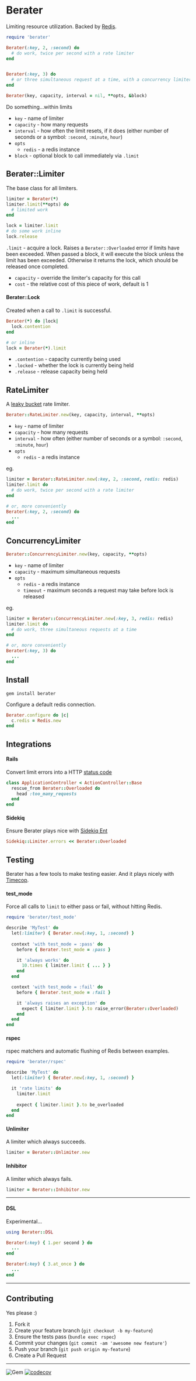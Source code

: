 Berater
======
Limiting resource utilization.  Backed by [Redis](https://redis.io/).


```ruby
require 'berater'

Berater(:key, 2, :second) do
  # do work, twice per second with a rate limiter
end


Berater(:key, 3) do
  # or three simultaneous request at a time, with a concurrency limiter
end
```

```ruby
Berater(key, capacity, interval = nil, **opts, &block)
```
Do something...within limits
* `key` - name of limiter
* `capacity` - how many requests
* `interval` - how often the limit resets, if it does (either number of seconds or a symbol: `:second`, `:minute`, `hour`)
* `opts`
  * `redis` - a redis instance
* `block` - optional block to call immediately via `.limit`


## Berater::Limiter
The base class for all limiters.

```ruby
limiter = Berater(*)
limiter.limit(**opts) do
  # limited work
end

lock = limiter.limit
# do some work inline
lock.release
```

`.limit` - acquire a lock.  Raises a `Berater::Overloaded` error if limits have been exceeded.  When passed a block, it will execute the block unless the limit has been exceeded.  Otherwise it returns the lock, which should be released once completed.
* `capacity` - override the limiter's capacity for this call
* `cost` - the relative cost of this piece of work, default is 1


#### Berater::Lock
Created when a call to `.limit` is successful.

```ruby
Berater(*) do |lock|
  lock.contention
end

# or inline
lock = Berater(*).limit
```

* `.contention` - capacity currently being used
* `.locked` - whether the lock is currently being held
* `.release` - release capacity being held


## RateLimiter
A [leaky bucket](https://en.wikipedia.org/wiki/Leaky_bucket) rate limiter.

```ruby
Berater::RateLimiter.new(key, capacity, interval, **opts)
```
* `key` - name of limiter
* `capacity` - how many requests
* `interval` - how often (either number of seconds or a symbol: `:second`, `:minute`, `hour`)
* `opts`
  * `redis` - a redis instance

eg.
```ruby
limiter = Berater::RateLimiter.new(:key, 2, :second, redis: redis)
limiter.limit do
  # do work, twice per second with a rate limiter
end

# or, more conveniently
Berater(:key, 2, :second) do
  ...
end
```


## ConcurrencyLimiter
```ruby
Berater::ConcurrencyLimiter.new(key, capacity, **opts)
```
* `key` - name of limiter
* `capacity` - maximum simultaneous requests
* `opts`
  * `redis` - a redis instance
  * `timeout` - maximum seconds a request may take before lock is released

eg.
```ruby
limiter = Berater::ConcurrencyLimiter.new(:key, 3, redis: redis)
limiter.limit do
  # do work, three simultaneous requests at a time
end

# or, more conveniently
Berater(:key, 3) do
  ...
end
```



## Install
```gem install berater```

Configure a default redis connection.

```ruby
Berater.configure do |c|
  c.redis = Redis.new
end
```


## Integrations

#### Rails
Convert limit errors into a HTTP [status code](https://developer.mozilla.org/en-US/docs/Web/HTTP/Status/429)

```ruby
class ApplicationController < ActionController::Base
  rescue_from Berater::Overloaded do
    head :too_many_requests
  end
end
```

#### Sidekiq
Ensure Berater plays nice with [Sidekiq Ent](https://github.com/mperham/sidekiq/wiki/Ent-Rate-Limiting#custom-errors)

```ruby
Sidekiq::Limiter.errors << Berater::Overloaded
```


## Testing
Berater has a few tools to make testing easier.  And it plays nicely with [Timecop](https://github.com/travisjeffery/timecop).


#### test_mode
Force all calls to `limit` to either pass or fail, without hitting Redis.

```ruby
require 'berater/test_mode'

describe 'MyTest' do
  let(:limiter) { Berater.new(:key, 1, :second) }
  
  context 'with test_mode = :pass' do
    before { Berater.test_mode = :pass }

    it 'always works' do
      10.times { limiter.limit { ... } }
    end
  end

  context 'with test_mode = :fail' do
    before { Berater.test_mode = :fail }

    it 'always raises an exception' do
      expect { limiter.limit }.to raise_error(Berater::Overloaded)
    end
  end
end
```


#### rspec
rspec matchers and automatic flushing of Redis between examples.

```ruby
require 'berater/rspec'

describe 'MyTest' do
  let(:limiter) { Berater.new(:key, 1, :second) }

  it 'rate limits' do
    limiter.limit
    
    expect { limiter.limit }.to be_overloaded
  end
end
```

#### Unlimiter
A limiter which always succeeds.

```ruby
limiter = Berater::Unlimiter.new
```

#### Inhibitor
A limiter which always fails.

```ruby
limiter = Berater::Inhibitor.new
```

----
#### DSL
Experimental...

```ruby
using Berater::DSL

Berater(:key) { 1.per second } do
  ...
end

Berater(:key) { 3.at_once } do
  ...
end

```

----
## Contributing

Yes please  :)

1. Fork it
1. Create your feature branch (`git checkout -b my-feature`)
1. Ensure the tests pass (`bundle exec rspec`)
1. Commit your changes (`git commit -am 'awesome new feature'`)
1. Push your branch (`git push origin my-feature`)
1. Create a Pull Request


----
![Gem](https://img.shields.io/gem/dt/berater?style=plastic)
[![codecov](https://codecov.io/gh/dpep/berater_rb/branch/master/graph/badge.svg?token=1L7OD80182)](https://codecov.io/gh/dpep/berater_rb)
